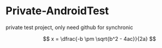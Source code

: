 Private-AndroidTest
===================

private test project, only need github for synchronic

$$	x = \dfrac{-b \pm \sqrt{b^2 - 4ac}}{2a} $$
